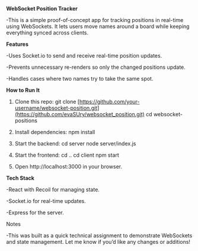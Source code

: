 **WebSocket Position Tracker**

-This is a simple proof-of-concept app for tracking positions in real-time using WebSockets. It lets users move names around a board while keeping everything synced across clients.

**Features**

-Uses Socket.io to send and receive real-time position updates.

-Prevents unnecessary re-renders so only the changed positions update.

-Handles cases where two names try to take the same spot.

**How to Run It**

1. Clone this repo:
git clone [https://github.com/your-username/websocket-position.git](https://github.com/evaSUry/websocket_position.git)
cd websocket-positions

2. Install dependencies:
npm install

3. Start the backend:
cd server
node server/index.js

4. Start the frontend:
cd ..
cd client
npm start

5. Open http://localhost:3000 in your browser.

**Tech Stack**

-React with Recoil for managing state.

-Socket.io for real-time updates.

-Express for the server.

Notes

-This was built as a quick technical assignment to demonstrate WebSockets and state management. Let me know if you’d like any changes or additions!
